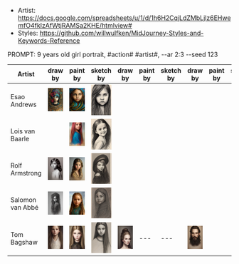 * Artist: https://docs.google.com/spreadsheets/u/1/d/1h6H2CqjLdZMbLjlz6EHwemfO4fkIzAfWtjRAMSa2KHE/htmlview#
* Styles: https://github.com/willwulfken/MidJourney-Styles-and-Keywords-Reference

PROMPT: 9 years old girl portrait, #action# #artist#, --ar 2:3 --seed 123

| Artist | draw by | paint by | sketch by | draw by | paint by | sketch by | draw by | paint by | sketch by |
| --- | --- | --- | --- | --- | --- | --- | --- | --- | --- |
| Esao Andrews | <img src="./Assets/Caracters/DrawBy/Child/EsaoAndrews.jpg" width="100"> | <img src="./Assets/Caracters/PaintBy/Child/EsaoAndrews.jpg" width="100"> | <img src="./Assets/Caracters/SketchBy/Child/EsaoAndrews.jpg" width="100"> | | | | | | |
| Lois van Baarle | | <img src="./Assets/Caracters/PaintBy/Child/LoisVanBaarle.jpg" width="100"> | <img src="./Assets/Caracters/SketchBy/Child/LoisVanBaarle.jpg" width="100"> | | | | | | |
| Rolf Armstrong | <img src="./Assets/Caracters/DrawBy/Child/RolfArmstrong.jpg" width="100"> | <img src="./Assets/Caracters/PaintBy/Child/RolfArmstrong.jpg" width="100"> | <img src="./Assets/Caracters/SketchBy/Child/RolfArmstrong.jpg" width="100"> | | | | | | |
| Salomon van Abbé | <img src="./Assets/Caracters/DrawBy/Child/SalomonVanAbbe.jpg" width="100"> | <img src="./Assets/Caracters/PaintBy/Child/SalomonVanAbbe.jpg" width="100"> | <img src="./Assets/Caracters/SketchBy/Child/SalomonVanAbbe.jpg" width="100"> | | | | | | |
| Tom Bagshaw | <img src="./Assets/Caracters/DrawBy/Child/TomBagshaw.jpg" width="100"> | <img src="./Assets/Caracters/PaintBy/Child/TomBagshaw.jpg" width="100"> | <img src="./Assets/Caracters/SketchBy/Child/TomBagshaw.jpg" width="100"> | <img src="./Assets/Caracters/DrawBy/Woman/TomBagshaw.jpg" width="100"> | --- | --- | <img src="./Assets/Caracters/DrawBy/Man/TomBagshaw.jpg" width="100"> | | |
